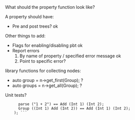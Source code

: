 What should the property function look like? 

A property should have:

* Pre and post trees? ok 

Other things to add:
* Flags for enabling/disabling pbt ok
* Report errors 
    1. By name of property / specified error message  ok 
    2. Point to specific error? 

library functions for collecting nodes:

* auto group = n->get_first(Group); ?
* auto groups = n->get_all(Group); ?
      
Unit tests?
```exprs.unit_test(
      parse ("1 + 2") == Add (Int 1) (Int 2);
      Group ((Int 1) Add (Int 2)) == Add (Int 1) (Int 2);
    ); ```